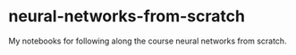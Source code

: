 # neural-networks-from-scratch
My notebooks for following along the course neural networks from scratch.
